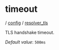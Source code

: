 # timeout

/ [config](/ref/config/index.md) / [resolver_tls](/ref/config/config/resolver_tls/index.md)

TLS handshake timeout.

_Default value_: `500ms`

